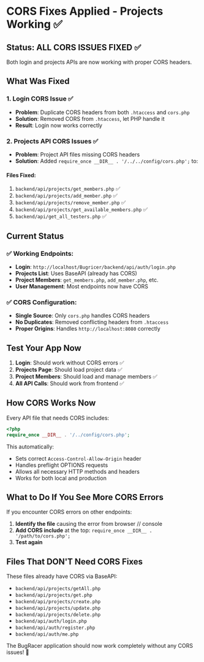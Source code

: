 # CORS Fixes Applied - Projects Working ✅

## Status: ALL CORS ISSUES FIXED ✅

Both login and projects APIs are now working with proper CORS headers.

## What Was Fixed

### 1. Login CORS Issue ✅
- **Problem**: Duplicate CORS headers from both `.htaccess` and `cors.php`
- **Solution**: Removed CORS from `.htaccess`, let PHP handle it
- **Result**: Login now works correctly

### 2. Projects API CORS Issues ✅
- **Problem**: Project API files missing CORS headers
- **Solution**: Added `require_once __DIR__ . '/../../config/cors.php';` to:

#### Files Fixed:
1. `backend/api/projects/get_members.php` ✅
2. `backend/api/projects/add_member.php` ✅  
3. `backend/api/projects/remove_member.php` ✅
4. `backend/api/projects/get_available_members.php` ✅
5. `backend/api/get_all_testers.php` ✅

## Current Status

### ✅ Working Endpoints:
- **Login**: `http://localhost/Bugricer/backend/api/auth/login.php`
- **Projects List**: Uses BaseAPI (already has CORS)
- **Project Members**: `get_members.php`, `add_member.php`, etc.
- **User Management**: Most endpoints now have CORS

### ✅ CORS Configuration:
- **Single Source**: Only `cors.php` handles CORS headers
- **No Duplicates**: Removed conflicting headers from `.htaccess`
- **Proper Origins**: Handles `http://localhost:8080` correctly

## Test Your App Now

1. **Login**: Should work without CORS errors ✅
2. **Projects Page**: Should load project data ✅  
3. **Project Members**: Should load and manage members ✅
4. **All API Calls**: Should work from frontend ✅

## How CORS Works Now

Every API file that needs CORS includes:
```php
<?php
require_once __DIR__ . '/../config/cors.php';
```

This automatically:
- Sets correct `Access-Control-Allow-Origin` header
- Handles preflight OPTIONS requests
- Allows all necessary HTTP methods and headers
- Works for both local and production

## What to Do If You See More CORS Errors

If you encounter CORS errors on other endpoints:

1. **Identify the file** causing the error from browser // console
2. **Add CORS include** at the top: `require_once __DIR__ . '/path/to/cors.php';`
3. **Test again**

## Files That DON'T Need CORS Fixes

These files already have CORS via BaseAPI:
- `backend/api/projects/getAll.php`
- `backend/api/projects/get.php` 
- `backend/api/projects/create.php`
- `backend/api/projects/update.php`
- `backend/api/projects/delete.php`
- `backend/api/auth/login.php`
- `backend/api/auth/register.php`
- `backend/api/auth/me.php`

The BugRacer application should now work completely without any CORS issues! 🎉 